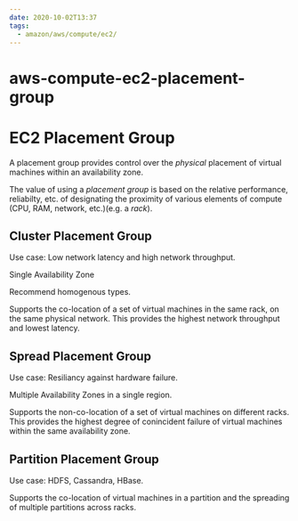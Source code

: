 ```yaml
---
date: 2020-10-02T13:37
tags:
  - amazon/aws/compute/ec2/
---
```


# aws-compute-ec2-placement-group

# EC2 Placement Group

A placement group provides control over the *physical* placement of virtual machines within an availability zone.

The value of using a *placement group* is based on the relative performance, reliabilty, etc. of designating the proximity of various elements of compute (CPU, RAM, network, etc.)(e.g. a *rack*).

## Cluster Placement Group

Use case: Low network latency and high network throughput.

Single Availability Zone

Recommend homogenous types.

Supports the co-location of a set of virtual machines in the same rack, on the same physical network. This provides the highest network throughput and lowest latency.

## Spread Placement Group

Use case: Resiliancy against hardware failure.

Multiple Availability Zones in a single region.

Supports the non-co-location of a set of virtual machines on different racks. This provides the highest degree of conincident failure of virtual machines within the same availability zone.

## Partition Placement Group

Use case: HDFS, Cassandra, HBase.

Supports the co-location of virtual machines in a partition and the spreading of multiple partitions across racks.

